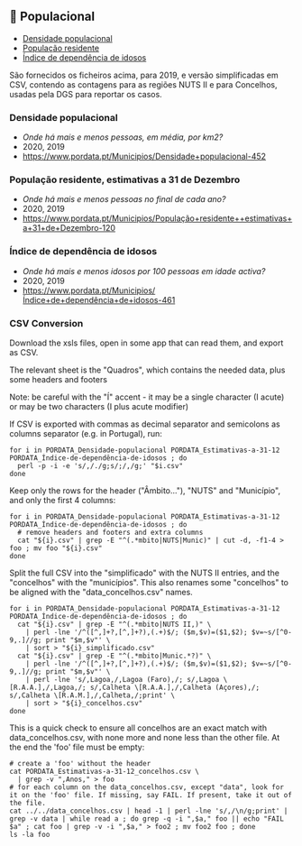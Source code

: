 
## 🧑 Populacional

- [Densidade populacional](https://www.pordata.pt/Municipios/Densidade+populacional-452)
- [População residente](https://www.pordata.pt/Municipios/População+residente++estimativas+a+31+de+Dezembro-120)
- [Índice de dependência de idosos](https://www.pordata.pt/Municipios/%C3%8Dndice+de+depend%C3%AAncia+de+idosos-461)

São fornecidos os ficheiros acima, para 2019, e versão simplificadas em CSV, contendo as contagens para as regiões NUTS II e para Concelhos, usadas pela DGS para reportar os casos.

### Densidade populacional
- *Onde há mais e menos pessoas, em média, por km2?*
- 2020, 2019
- https://www.pordata.pt/Municipios/Densidade+populacional-452


### População residente, estimativas a 31 de Dezembro
- *Onde há mais e menos pessoas no final de cada ano?*
- 2020, 2019
- https://www.pordata.pt/Municipios/População+residente++estimativas+a+31+de+Dezembro-120

### Índice de dependência de idosos
- *Onde há mais e menos idosos por 100 pessoas em idade activa?*
- 2020, 2019
- https://www.pordata.pt/Municipios/Índice+de+dependência+de+idosos-461


### CSV Conversion

Download the xsls files, open in some app that can read them, and export as CSV.

The relevant sheet is the "Quadros", which contains the needed data, plus some headers and footers

Note: be careful with the "Í" accent - it may be a single character (I acute) or may be two characters (I plus acute modifier) 

If CSV is exported with commas as decimal separator and semicolons as columns separator (e.g. in Portugal), run:
```
for i in PORDATA_Densidade-populacional PORDATA_Estimativas-a-31-12 PORDATA_Índice-de-dependência-de-idosos ; do
  perl -p -i -e 's/,/./g;s/;/,/g;' "$i.csv"
done
```

Keep only the rows for the header ("Âmbito…"), "NUTS" and "Município", and only the first 4 columns:
```
for i in PORDATA_Densidade-populacional PORDATA_Estimativas-a-31-12 PORDATA_Índice-de-dependência-de-idosos ; do
  # remove headers and footers and extra columns
  cat "${i}.csv" | grep -E "^(.*mbito|NUTS|Munic)" | cut -d, -f1-4 > foo ; mv foo "${i}.csv"
done
```

Split the full CSV into the "simplificado" with the NUTS II entries, and the "concelhos" with the "municípios".
This also renames some "concelhos" to be aligned with the "data_concelhos.csv" names.
```
for i in PORDATA_Densidade-populacional PORDATA_Estimativas-a-31-12 PORDATA_Índice-de-dependência-de-idosos ; do
  cat "${i}.csv" | grep -E "^(.*mbito|NUTS II,)" \
    | perl -lne '/^([^,]+?,[^,]+?),(.+)$/; ($m,$v)=($1,$2); $v=~s/[^0-9,.]//g; print "$m,$v"' \
    | sort > "${i}_simplificado.csv"
  cat "${i}.csv" | grep -E "^(.*mbito|Munic.*?)" \
    | perl -lne '/^([^,]+?,[^,]+?),(.+)$/; ($m,$v)=($1,$2); $v=~s/[^0-9,.]//g; print "$m,$v"' \
    | perl -lne 's/,Lagoa,/,Lagoa (Faro),/; s/,Lagoa \[R.A.A.],/,Lagoa,/; s/,Calheta \[R.A.A.],/,Calheta (Açores),/; s/,Calheta \[R.A.M.],/,Calheta,/;print' \
    | sort > "${i}_concelhos.csv"
done
```


This is a quick check to ensure all concelhos are an exact match with data_concelhos.csv, with none more and none less than the other file. At the end the 'foo' file must be empty:
```
# create a 'foo' without the header
cat PORDATA_Estimativas-a-31-12_concelhos.csv \
  | grep -v ",Anos," > foo
# for each column on the data_concelhos.csv, except "data", look for it on the 'foo' file. If missing, say FAIL. If present, take it out of the file.
cat ../../data_concelhos.csv | head -1 | perl -lne 's/,/\n/g;print' | grep -v data | while read a ; do grep -q -i ",$a," foo || echo "FAIL $a" ; cat foo | grep -v -i ",$a," > foo2 ; mv foo2 foo ; done
ls -la foo
```
